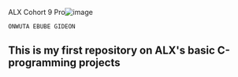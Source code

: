 ALX Cohort 9 Pro![image](https://user-images.githubusercontent.com/105258746/189962379-f8aca8d6-0a1b-4367-8360-af2dd481734e.png)

```
ONWUTA EBUBE GIDEON
```
## This is my first repository on ALX's basic C-programming projects

